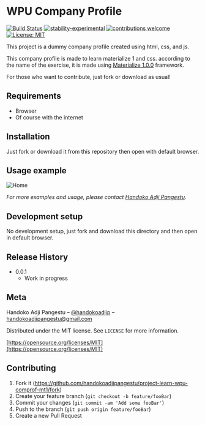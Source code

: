 # WPU Company Profile

[![Build Status](https://travis-ci.org/dwyl/esta.svg?branch=master)](https://github.com/handokoadjipangestu/project-learn-wpu-comprof-mt1)
[![stability-experimental](https://img.shields.io/badge/stability-experimental-orange.svg)](https://github.com/handokoadjipangestu/project-learn-wpu-comprof-mt1)
[![contributions welcome](https://img.shields.io/badge/contributions-welcome-brightgreen.svg?style=flat)](https://github.com/handokoadjipangestu/project-learn-wpu-comprof-mt1/fork)
[![License: MIT](https://img.shields.io/badge/License-MIT-yellow.svg)](https://opensource.org/licenses/MIT)

This project is a dummy company profile created using html, css, and js.

This company profile is made to learn materialize 1 and css. according to the name of the exercise, it is made using [Materialize 1.0.0](https://materializecss.com/) framework.

For those who want to contribute, just fork or download as usual!

## Requirements

- Browser
- Of course with the internet

## Installation

Just fork or download it from this repository then open with default browser.

## Usage example

![Home](https://bebaskripsi.000webhostapp.com/project-learn-wpu-comprof-mt1/home.png)

_For more examples and usage, please contact [Handoko Adji Pangestu](https://www.instagram.com/handokoadp/)._

## Development setup

No development setup, just fork and download this directory and then open in default browser.

## Release History

- 0.0.1
  - Work in progress

## Meta

Handoko Adji Pangestu – [@handokoadjip](https://www.instagram.com/handokoadp/) – handokoadjipangestu@gmail.com

Distributed under the MIT license. See `LICENSE` for more information.

[https://opensource.org/licenses/MIT](https://opensource.org/licenses/MIT)

## Contributing

1. Fork it (<https://github.com/handokoadjipangestu/project-learn-wpu-comprof-mt1/fork>)
2. Create your feature branch (`git checkout -b feature/fooBar`)
3. Commit your changes (`git commit -am 'Add some fooBar'`)
4. Push to the branch (`git push origin feature/fooBar`)
5. Create a new Pull Request
